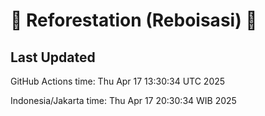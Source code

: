 
# 🌳 Reforestation (Reboisasi) 🌲

## Last Updated

GitHub Actions time: Thu Apr 17 13:30:34 UTC 2025

Indonesia/Jakarta time: Thu Apr 17 20:30:34 WIB 2025
